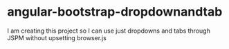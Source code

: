 # angular-bootstrap-dropdownandtab

I am creating this project so I can use just dropdowns and tabs through JSPM without upsetting browser.js
